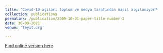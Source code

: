 ```yaml
---
title: "Covid-19 aşıları toplum ve medya tarafından nasıl algılanıyor?(TR)- Perception of Covid-19 Vaccines through media and society "
collection: publications
permalink: /publication/2009-10-01-paper-title-number-2
date: 30-09-2021
venue: 'Teyit.org'

---
```


[Find online version here](https://teyit.org/teyitpedia-turkiyede-covid-19-asilari-toplum-tarafindan-nasil-algilaniyor)



